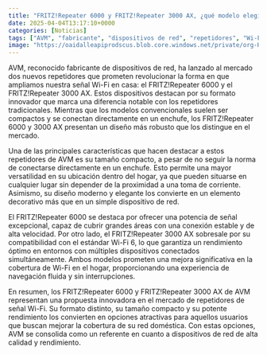 ```yaml
---
title: "FRITZ!Repeater 6000 y FRITZ!Repeater 3000 AX, ¿qué modelo elegir?"
date: 2025-04-04T13:17:10+0000
categories: [Noticias]
tags: ["AVM", "fabricante", "dispositivos de red", "repetidores", "Wi-Fi", "FRITZ!Repeater", "señal", "cobertura."]
image: "https://oaidalleapiprodscus.blob.core.windows.net/private/org-HKmKxpuNw3Y88lm4EBrIPq0n/user-ZwiCXOggLL8ZNNKE2g7rXFmV/img-CUzmvCkfAakbHTQTRHI76bZT.png?st=2025-04-04T12%3A17%3A10Z&se=2025-04-04T14%3A17%3A10Z&sp=r&sv=2024-08-04&sr=b&rscd=inline&rsct=image/png&skoid=d505667d-d6c1-4a0a-bac7-5c84a87759f8&sktid=a48cca56-e6da-484e-a814-9c849652bcb3&skt=2025-04-03T19%3A50%3A16Z&ske=2025-04-04T19%3A50%3A16Z&sks=b&skv=2024-08-04&sig=OxJxvWtNONpsAKYTwagcNFz0CRHG5JeXnFYWrUqwIIs%3D"
---
```


AVM, reconocido fabricante de dispositivos de red, ha lanzado al mercado dos nuevos repetidores que prometen revolucionar la forma en que ampliamos nuestra señal Wi-Fi en casa: el FRITZ!Repeater 6000 y el FRITZ!Repeater 3000 AX. Estos dispositivos destacan por su formato innovador que marca una diferencia notable con los repetidores tradicionales. Mientras que los modelos convencionales suelen ser compactos y se conectan directamente en un enchufe, los FRITZ!Repeater 6000 y 3000 AX presentan un diseño más robusto que los distingue en el mercado.

Una de las principales características que hacen destacar a estos repetidores de AVM es su tamaño compacto, a pesar de no seguir la norma de conectarse directamente en un enchufe. Esto permite una mayor versatilidad en su ubicación dentro del hogar, ya que pueden situarse en cualquier lugar sin depender de la proximidad a una toma de corriente. Asimismo, su diseño moderno y elegante los convierte en un elemento decorativo más que en un simple dispositivo de red.

El FRITZ!Repeater 6000 se destaca por ofrecer una potencia de señal excepcional, capaz de cubrir grandes áreas con una conexión estable y de alta velocidad. Por otro lado, el FRITZ!Repeater 3000 AX sobresale por su compatibilidad con el estándar Wi-Fi 6, lo que garantiza un rendimiento óptimo en entornos con múltiples dispositivos conectados simultáneamente. Ambos modelos prometen una mejora significativa en la cobertura de Wi-Fi en el hogar, proporcionando una experiencia de navegación fluida y sin interrupciones.

En resumen, los FRITZ!Repeater 6000 y FRITZ!Repeater 3000 AX de AVM representan una propuesta innovadora en el mercado de repetidores de señal Wi-Fi. Su formato distinto, su tamaño compacto y su potente rendimiento los convierten en opciones atractivas para aquellos usuarios que buscan mejorar la cobertura de su red doméstica. Con estas opciones, AVM se consolida como un referente en cuanto a dispositivos de red de alta calidad y rendimiento.
    